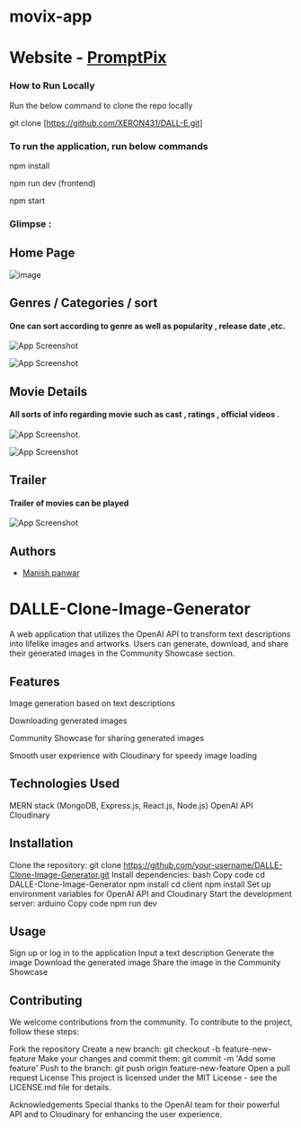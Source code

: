 # movix-app

# Website - [PromptPix](https://imagegenapp.netlify.app/)


### How to Run Locally
Run the below command to clone the repo locally

git clone [https://github.com/XERON431/DALL-E.git]
 

### To run the application, run below commands 

npm install

npm run dev (frontend)

npm start

### Glimpse :


## Home Page


![image](https://github.com/XERON431/DALL-E/assets/103522839/de9b15c6-0cb9-4950-a2d1-d3d492aaed7e)




##  Genres / Categories / sort

#### One can sort according to genre as well as popularity , release date ,etc.
![App Screenshot](https://github.com/panwar-26/movix/blob/main/demo/WhatsApp%20Image%202023-08-27%20at%2011.02.04.jpg?raw=true)

![App Screenshot](https://github.com/panwar-26/movix/blob/main/demo/WhatsApp%20Image%202023-08-27%20at%2011.02.21.jpg?raw=true)


## Movie Details

#### All sorts of info regarding movie such as cast , ratings , official videos .
![App Screenshot](https://github.com/panwar-26/movix/blob/main/demo/WhatsApp%20Image%202023-08-27%20at%2011.00.53.jpg?raw=true).

![App Screenshot](https://github.com/panwar-26/movix/blob/main/demo/WhatsApp%20Image%202023-08-27%20at%2011.00.17.jpg?raw=true)

## Trailer 

####  Trailer of movies  can be played 

![App Screenshot](https://github.com/panwar-26/movix/blob/main/demo/WhatsApp%20Image%202023-08-27%20at%2011.01.33.jpg?raw=true)





## Authors

- [Manish panwar](https://www.linkedin.com/in/manishpanwar26/)
# DALLE-Clone-Image-Generator
A web application that utilizes the OpenAI API to transform text descriptions into lifelike images and artworks. Users can generate, download, and share their generated images in the Community Showcase section.

## Features
Image generation based on text descriptions

Downloading generated images

Community Showcase for sharing generated images

Smooth user experience with Cloudinary for speedy image loading

## Technologies Used
MERN stack (MongoDB, Express.js, React.js, Node.js)
OpenAI API
Cloudinary
## Installation
Clone the repository: git clone https://github.com/your-username/DALLE-Clone-Image-Generator.git
Install dependencies:
bash
Copy code
cd DALLE-Clone-Image-Generator
npm install
cd client
npm install
Set up environment variables for OpenAI API and Cloudinary
Start the development server:
arduino
Copy code
npm run dev
## Usage
Sign up or log in to the application
Input a text description
Generate the image
Download the generated image
Share the image in the Community Showcase
## Contributing
We welcome contributions from the community. To contribute to the project, follow these steps:

Fork the repository
Create a new branch: git checkout -b feature-new-feature
Make your changes and commit them: git commit -m 'Add some feature'
Push to the branch: git push origin feature-new-feature
Open a pull request
License
This project is licensed under the MIT License - see the LICENSE.md file for details.

Acknowledgements
Special thanks to the OpenAI team for their powerful API and to Cloudinary for enhancing the user experience.
